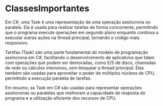 # ClassesImportantes

Em C#, uma Task é uma representação de uma operação assíncrona ou paralela. Ela é usada para realizar tarefas de forma concorrente, permitindo que o programa execute operações em segundo plano enquanto continua a executar outras ações na thread principal, tornando o código mais responsivo.

Tarefas (Task) são uma parte fundamental do modelo de programação assíncrona em C#, facilitando o desenvolvimento de aplicativos que lidam com operações que podem ser demoradas, como E/S de disco, chamadas de rede ou cálculos intensivos, sem bloquear a thread principal. Elas também são usadas para aproveitar o poder de múltiplos núcleos de CPU, permitindo a execução paralela de tarefas.

Em resumo, as Task em C# são usadas para representar operações assíncronas ou paralelas que melhoram a capacidade de resposta do programa e a utilização eficiente dos recursos de CPU.
